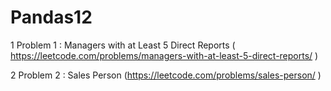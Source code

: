 # Pandas12

1 Problem 1 : Managers with at Least 5 Direct Reports	( https://leetcode.com/problems/managers-with-at-least-5-direct-reports/ )


2 Problem 2 : Sales Person	(https://leetcode.com/problems/sales-person/ )
